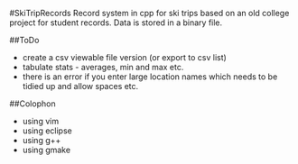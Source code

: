 #SkiTripRecords
Record system in cpp for ski trips based on an old college project for student records.
Data is stored in a binary file.


##ToDo
+ create a csv viewable file version (or export to csv list)
+ tabulate stats - averages, min and max etc.
+ there is an error if you enter large location names which needs to be tidied up and allow spaces etc.


##Colophon

+ using vim
+ using eclipse
+ using g++
+ using gmake
